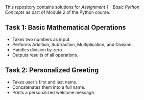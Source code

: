 This repository contains solutions for *Assignment 1 - Basic Python Concepts* as part of Module 2 of the Python course.

##  Task 1: Basic Mathematical Operations
- Takes two numbers as input.
- Performs Addition, Subtraction, Multiplication, and Division.
- Handles division by zero.
- Outputs results of all operations.

##  Task 2: Personalized Greeting
- Takes user’s first and last name.
- Concatenates them into a full name.
- Prints a personalized welcome message.
